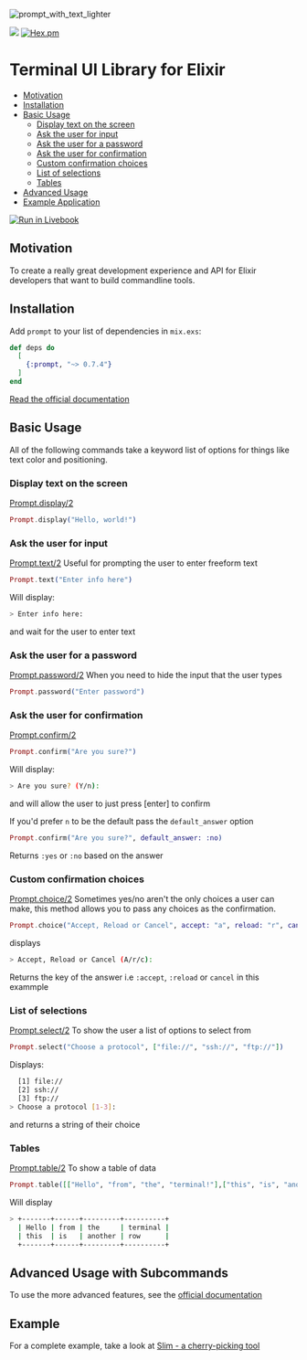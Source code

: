 ![prompt_with_text_lighter](https://user-images.githubusercontent.com/42816/115971052-5772c380-a514-11eb-8b43-dd49e81467f5.png)

![](https://github.com/silbermm/prompt/workflows/Build/badge.svg)
[![Hex.pm](https://img.shields.io/hexpm/v/prompt?style=flat-square)](https://hexdocs.pm/prompt/Prompt.html#content)

# Terminal UI Library for Elixir

* [Motivation](#motivation)
* [Installation](#installation)
* [Basic Usage](#basic-usage)
  * [Display text on the screen](#display-text-on-the-screen)
  * [Ask the user for input](#ask-the-user-for-input)
  * [Ask the user for a password](#ask-the-user-for-a-password)
  * [Ask the user for confirmation](#ask-the-user-for-confirmation)
  * [Custom confirmation choices](#custom-confirmation-choices)
  * [List of selections](#list-of-selections)
  * [Tables](#tables)
* [Advanced Usage](#advanced-usage-with-subcommands)
* [Example Application](#example)


[![Run in Livebook](https://livebook.dev/badge/v1/black.svg)](https://livebook.dev/run?url=https%3A%2F%2Fgithub.com%2Fsilbermm%2Fprompt%2Fblob%2Fmain%2Fexample.livemd)


## Motivation

To create a really great development experience and API for Elixir developers that want to build commandline tools.

## Installation

Add `prompt` to your list of dependencies in `mix.exs`:

```elixir
def deps do
  [
    {:prompt, "~> 0.7.4"}
  ]
end
```

[Read the official documentation](https://hexdocs.pm/prompt/Prompt.html)

## Basic Usage
All of the following commands take a keyword list of options for things like text color and positioning.

### Display text on the screen
[Prompt.display/2](https://hexdocs.pm/prompt/Prompt.html#display/2)
```elixir
Prompt.display("Hello, world!")
```

### Ask the user for input
[Prompt.text/2](https://hexdocs.pm/prompt/Prompt.html#text/2)
Useful for prompting the user to enter freeform text
```elixir
Prompt.text("Enter info here")
```
Will display:
```bash
> Enter info here:
```
and wait for the user to enter text

### Ask the user for a password
[Prompt.password/2](https://hexdocs.pm/prompt/Prompt.html#password/2)
When you need to hide the input that the user types
```elixir
Prompt.password("Enter password")
```

### Ask the user for confirmation
[Prompt.confirm/2](https://hexdocs.pm/prompt/Prompt.html#confirm/2)
```elixir
Prompt.confirm("Are you sure?")
```
Will display:
```bash
> Are you sure? (Y/n):
```
and will allow the user to just press [enter] to confirm

If you'd prefer `n` to be the default pass the `default_answer` option
```elixir
Prompt.confirm("Are you sure?", default_answer: :no)
```
Returns `:yes` or `:no` based on the answer

### Custom confirmation choices
[Prompt.choice/2](https://hexdocs.pm/prompt/Prompt.html#choice/2)
Sometimes yes/no aren't the only choices a user can make, this method allows you to pass any choices as the confirmation.
```elixir
Prompt.choice("Accept, Reload or Cancel", accept: "a", reload: "r", cancel: "c")
```
displays
```bash
> Accept, Reload or Cancel (A/r/c):
```
Returns the key of the answer i.e `:accept`, `:reload` or `cancel` in this exammple

### List of selections
[Prompt.select/2](https://hexdocs.pm/prompt/Prompt.html#select/2)
To show the user a list of options to select from

```elixir
Prompt.select("Choose a protocol", ["file://", "ssh://", "ftp://"])
```
Displays:
```bash
  [1] file://
  [2] ssh://
  [3] ftp://
> Choose a protocol [1-3]:
```
and returns a string of their choice

### Tables
[Prompt.table/2](https://hexdocs.pm/prompt/Prompt.html#table/2)
To show a table of data
```elixir
Prompt.table([["Hello", "from", "the", "terminal!"],["this", "is", "another", "row"]])
```
Will display
```bash
> +-------+------+---------+----------+
  | Hello | from | the     | terminal |
  | this  | is   | another | row      |
  +-------+------+---------+----------+
```

## Advanced Usage with Subcommands
To use the more advanced features, see the [official documentation](https://hexdocs.pm/prompt/Prompt.html#module-subcommands)

## Example
For a complete example, take a look at [Slim - a cherry-picking tool](https://github.com/silbermm/slim_pickens)
